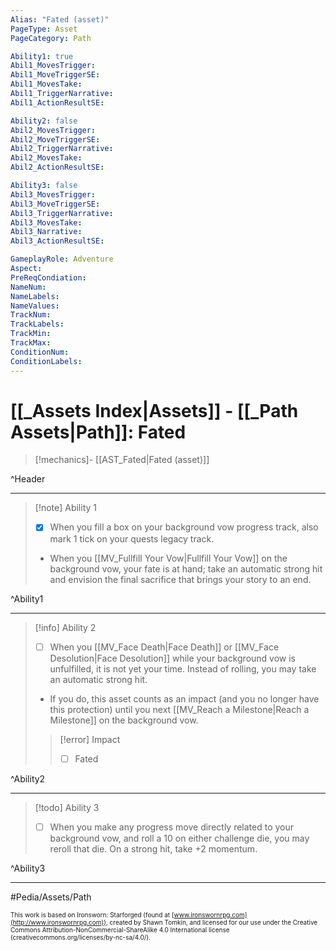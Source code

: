 ```yaml
---
Alias: "Fated (asset)"
PageType: Asset
PageCategory: Path

Ability1: true
Abil1_MovesTrigger:
Abil1_MoveTriggerSE:
Abil1_MovesTake:
Abil1_TriggerNarrative:
Abil1_ActionResultSE:

Ability2: false
Abil2_MovesTrigger:
Abil2_MoveTriggerSE:
Abil2_TriggerNarrative:
Abil2_MovesTake:
Abil2_ActionResultSE:

Ability3: false
Abil3_MovesTrigger:
Abil3_MoveTriggerSE:
Abil3_TriggerNarrative:
Abil3_MovesTake:
Abil3_Narrative:
Abil3_ActionResultSE:

GameplayRole: Adventure
Aspect:
PreReqCondiation: 
NameNum:
NameLabels:
NameValues:
TrackNum:
TrackLabels:
TrackMin:
TrackMax:
ConditionNum:
ConditionLabels:
---
```

# [[_Assets Index|Assets]] - [[_Path Assets|Path]]: Fated

> [!mechanics]- [[AST_Fated|Fated (asset)]]

^Header

___
> [!note] Ability 1
> - [x] When you fill a box on your background vow progress track, also mark 1 tick on your quests legacy track.
> - When you [[MV_Fullfill Your Vow|Fullfill Your Vow]] on the background vow, your fate is at hand; take an automatic strong hit and envision the final sacrifice that brings your story to an end.

^Ability1

___
> [!info] Ability 2
> - [ ] When you [[MV_Face Death|Face Death]] or [[MV_Face Desolution|Face Desolution]] while your background vow is unfulfilled, it is not yet your time. Instead of rolling, you may take an automatic strong hit. 
> - If you do, this asset counts as an impact (and you no longer have this protection) until you next [[MV_Reach a Milestone|Reach a Milestone]] on the background vow.
> > [!error] Impact
> > - [ ] Fated

^Ability2

___
> [!todo] Ability 3
> - [ ] When you make any progress move directly related to your background vow, and roll a 10 on either challenge die, you may reroll that die. On a strong hit, take +2 momentum.

^Ability3

___

#Pedia/Assets/Path 

<font size=-2>This work is based on Ironsworn: Starforged (found at [www.ironswornrpg.com](http://www.ironswornrpg.com)), created by Shawn Tomkin, and licensed for our use under the Creative Commons Attribution-NonCommercial-ShareAlike 4.0 International license  (creativecommons.org/licenses/by-nc-sa/4.0/).</font>